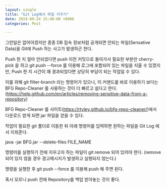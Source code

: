 ```yaml
---
layout: single
title: "Git Log에서 파일 지우기"
date: 2019-09-24 15:40:00 +0900
categories: Post

---
```


그런일은 없어야겠지만 종종 DB 접속 정보처럼 공개되면 안되는 파일(Sensative Data)을 Git에 Push 하는 사고가 발생하곤 한다.

Push 한 지 얼마 안되었다면 push 이전 커밋으로 돌아가서 필요한 부분만 cherry-pick 을 하고 git push --force 를 이용해 로그에 포함되어 있는 파일을 지울 수 있겠지만, Push 한 지 시간이 꽤 경과되었다면 상당히 부담이 되는 작업일 수 있다.

이를 위해 git filter-branch 라는 명령어가 있으나, 이 커맨드를 바로 이용하기 보다는 BFG Repo-Cleaner 를 사용하는 것이 더 빠르고 쉽다고 한다.(https://help.github.com/en/articles/removing-sensitive-data-from-a-repository)

BFG Repo-Cleaner 를 사이트(https://rtyley.github.io/bfg-repo-cleaner/)에서 다운로드 받게 되면 jar 파일을 얻을 수 있다.

작업이 필요한 git 폴더로 이동한 뒤 아래 명령어를 입력하면 원하는 파일을 Git Log 에서 지워준다.

java -jar BFG.jar --delete-files FILE_NAME

명령어를 실행하기 전에 지우고자 하는 파일이 git remove 되어 있어야 한다. (remove 되어 있지 않을 경우 경고메시지가 발생하고 실행되지 않는다.)

명령을 실행한 후 git push --force 를 이용해 push 해 주면 된다.

혹시 모르니 push 전에 Repository를 백업 받아놓는 것이 좋다.